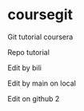 # coursegit
Git tutorial coursera

Repo tutorial

Edit by bili

Edit by main on local

Edit on github 2

